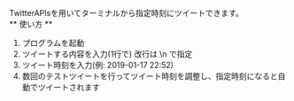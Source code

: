 TwitterAPIsを用いてターミナルから指定時刻にツイートできます。  
** 使い方 **  
1. プログラムを起動  
2. ツイートする内容を入力(1行で)
   改行は \n で指定
3. ツイート時刻を入力(例: 2019-01-17 22:52)
4. 数回のテストツイートを行ってツイート時刻を調整し、指定時刻になると自動でツイートされます
